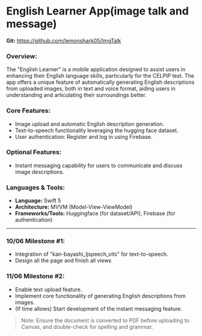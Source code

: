 # English Learner App(image talk and message)

**Git:** https://github.com/lemonshark05/ImgTalk

### **Overview:**

The "English Learner" is a mobile application designed to assist users in enhancing their English language skills, particularly for the CELPIP test. The app offers a unique feature of automatically generating English descriptions from uploaded images, both in text and voice format, aiding users in understanding and articulating their surroundings better.

### **Core Features:**

- Image upload and automatic English description generation.
- Text-to-speech functionality leveraging the hugging face dataset.
- User authentication: Register and log in using Firebase.

### **Optional Features:**

- Instant messaging capability for users to communicate and discuss image descriptions.

### **Languages & Tools:**

- **Language:** Swift 5
- **Architecture:** MVVM (Model-View-ViewModel)
- **Frameworks/Tools:** Huggingface (for dataset/API), Firebase (for authentication)

---

### **10/06 Milestone #1:**

- Integration of "kan-bayashi_ljspeech_vits" for text-to-speech.
- Design all the page and finish all views

### **11/06 Milestone #2:**

- Enable text upload feature.
- Implement core functionality of generating English descriptions from images.
- (If time allows) Start development of the instant messaging feature.

> Note: Ensure the document is converted to PDF before uploading to Canvas, and double-check for spelling and grammar.
>
